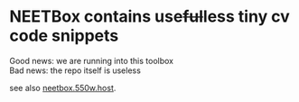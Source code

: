 # NEETBox contains use~~ful~~less tiny cv code snippets

Good news: we are running into this toolbox  
Bad news: the repo itself is useless

see also [neetbox.550w.host](https://neetbox.550w.host).
